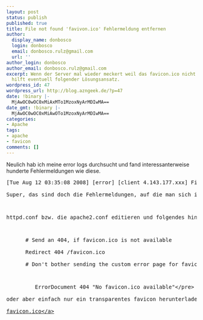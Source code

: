 ```yaml
---
layout: post
status: publish
published: true
title: File not found 'favivon.ico' Fehlermeldung entfernen
author:
  display_name: donbosco
  login: donbosco
  email: donbosco.rulz@gmail.com
  url: ''
author_login: donbosco
author_email: donbosco.rulz@gmail.com
excerpt: Wenn der Server mal wieder meckert weil das favicon.ico nicht gefunden wurde,
  hilft eventuell folgender Lösungsansatz.
wordpress_id: 47
wordpress_url: http://blog.azngeek.de/?p=47
date: !binary |-
  MjAwOC0wOC0xMiAxMTo1MzoxNyArMDIwMA==
date_gmt: !binary |-
  MjAwOC0wOC0xMiAwOTo1MzoxNyArMDIwMA==
categories:
- Apache
tags:
- apache
- favicon
comments: []
---
```

<p>Neulich hab ich meine error logs durchsucht und fand interessanterweise hunderte Fehlermeldungen wie diese.</p>
<pre lang="ini">[Tue Aug 12 03:35:08 2008] [error] [client 4.143.177.xxx] File does not exist: &#47;home&#47;domain&#47;favicon.ico<&#47;pre><br />
Super, das sind doch die Fehlermeldungen, auf die man sich immer so richtig freut. Einfach nur mal das Log vollspammen. Nach ein bisschen googlen fand ich folgende L&ouml;sungen.</p>
<p>httpd.conf bzw. die apache2.conf editieren und folgendes hinzuf&uuml;gen</p>
<pre lang="ini">      # Send an 404, if favicon.ico is not available<br />
      Redirect 404 &#47;favicon.ico<br />
      # Don't bother sending the custom error page for favicon.ico</p>
<p>         ErrorDocument 404 "No favicon.ico available"<&#47;pre><br />
oder aber einfach nur ein transparentes favicon herunterladen und in das Wurzelverzeichnis packen.<br />
<a title="favicon.ico" href="http:&#47;&#47;transparentes-favicon.de&#47;favicon.ico">favicon.ico<&#47;a></p>
